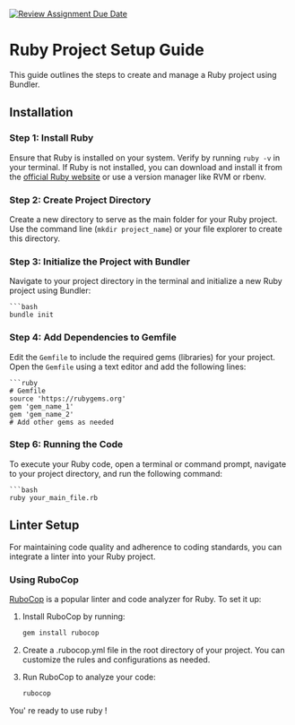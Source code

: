 [![Review Assignment Due Date](https://classroom.github.com/assets/deadline-readme-button-24ddc0f5d75046c5622901739e7c5dd533143b0c8e959d652212380cedb1ea36.svg)](https://classroom.github.com/a/PHq8Kfj_)

# Ruby Project Setup Guide

This guide outlines the steps to create and manage a Ruby project using Bundler.

## Installation

### Step 1: Install Ruby

Ensure that Ruby is installed on your system. Verify by running `ruby -v` in your terminal. If Ruby is not installed, you can download and install it from the [official Ruby website](https://www.ruby-lang.org/en/downloads/) or use a version manager like RVM or rbenv.

### Step 2: Create Project Directory

Create a new directory to serve as the main folder for your Ruby project. Use the command line (`mkdir project_name`) or your file explorer to create this directory.

### Step 3: Initialize the Project with Bundler

Navigate to your project directory in the terminal and initialize a new Ruby project using Bundler:

    ```bash
    bundle init

### Step 4: Add Dependencies to Gemfile

Edit the `Gemfile` to include the required gems (libraries) for your project. Open the `Gemfile` using a text editor and add the following lines:

    ```ruby
    # Gemfile
    source 'https://rubygems.org'
    gem 'gem_name_1'
    gem 'gem_name_2'
    # Add other gems as needed

### Step 6: Running the Code

To execute your Ruby code, open a terminal or command prompt, navigate to your project directory, and run the following command:

    ```bash
    ruby your_main_file.rb

## Linter Setup

For maintaining code quality and adherence to coding standards, you can integrate a linter into your Ruby project.

### Using RuboCop

[RuboCop](https://github.com/rubocop/rubocop) is a popular linter and code analyzer for Ruby. To set it up:

1. Install RuboCop by running:
   ```bash
   gem install rubocop

2. Create a .rubocop.yml file in the root directory of your project. You can customize the rules and configurations as needed. 

3. Run RuboCop to analyze your code: 
    ```bash
    rubocop

You' re ready to use ruby !